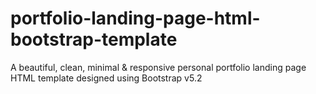 # portfolio-landing-page-html-bootstrap-template
A beautiful, clean, minimal &amp; responsive personal portfolio landing page HTML template designed using Bootstrap v5.2
